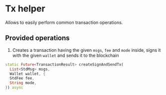 # Tx helper

Allows to easily perform common transaction operations.

## Provided operations

1. Creates a transaction having the given `msgs`, `fee` and `mode` inside, signs it with the given `wallet` and sends it to the blockchain

```dart
static Future<TransactionResult> createSignAndSendTx(
  List<StdMsg> msgs,
  Wallet wallet, {
  StdFee fee,
  String mode,
}) async
```
